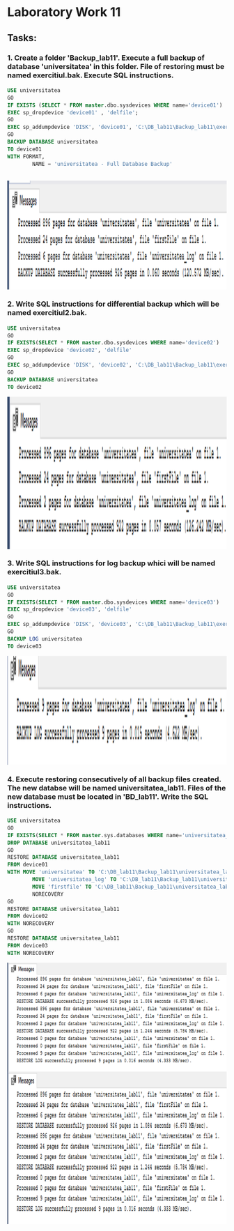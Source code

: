 # Laboratory Work 11

## Tasks:
### 1.  Create a folder 'Backup_lab11'. Execute a full backup of database 'universitatea' in this folder. File of restoring must be named exercitiul.bak. Execute SQL instructions.

```sql
USE universitatea
GO
IF EXISTS (SELECT * FROM master.dbo.sysdevices WHERE name='device01')
EXEC sp_dropdevice 'device01' , 'delfile';
GO
EXEC sp_addumpdevice 'DISK', 'device01', 'C:\DB_lab11\Backup_lab11\exercitiul1.bak'
GO
BACKUP DATABASE universitatea
TO device01
WITH FORMAT, 
		NAME = 'universitatea - Full Database Backup'
   
```

<img  align="center" width="750" height="250" src="screenshots/ex1.PNG">

### 2. Write SQL instructions for differential backup which will be named exercitiul2.bak.

```sql
USE universitatea
GO
IF EXISTS(SELECT * FROM master.dbo.sysdevices WHERE name='device02')
EXEC sp_dropdevice 'device02', 'delfile'
GO
EXEC sp_addumpdevice 'DISK', 'device02', 'C:\DB_lab11\Backup_lab11\exercitiul2.bak'
GO
BACKUP DATABASE universitatea
TO device02
```

<img  align="center" width="750" height="350" src="screenshots/ex2.PNG">



### 3. Write SQL instructions for log backup whici will be named exercitiul3.bak.


```sql
USE universitatea
GO
IF EXISTS(SELECT * FROM master.dbo.sysdevices WHERE name='device03')
EXEC sp_dropdevice 'device03', 'delfile'
GO
EXEC sp_addumpdevice 'DISK', 'device03', 'C:\DB_lab11\Backup_lab11\exercitiul3.bak'
GO
BACKUP LOG universitatea
TO device03
```
<img  align="center" width="750" height="250" src="screenshots/ex3.PNG">

### 4.  Execute restoring consecutively of all backup files created. The new databse will be named universitatea_lab11. Files of the new database must be located in 'BD_lab11'. Write the SQL instructions.

```sql
USE universitatea
GO
IF EXISTS(SELECT * FROM master.sys.databases WHERE name='universitatea_lab11')
DROP DATABASE universitatea_lab11
GO
RESTORE DATABASE universitatea_lab11
FROM device01
WITH MOVE 'universitatea' TO 'C:\DB_lab11\Backup_lab11\universitatea_lab11.mdf',
		MOVE 'universitatea_log' TO 'C:\DB_lab11\Backup_lab11\universitatea_lab11_log.ldf',
		MOVE 'firstfile' TO 'C:\DB_lab11\Backup_lab11\universitatea_lab11_firstfile.mdf',
		NORECOVERY
GO
RESTORE DATABASE universitatea_lab11
FROM device02
WITH NORECOVERY
GO
RESTORE DATABASE universitatea_lab11
FROM device03
WITH NORECOVERY
```

<img  align="center" width="750" height="250" src="screenshots/ex4.PNG">

<img  align="center" width="650" height="350" src="screenshots/ex4.PNG">
